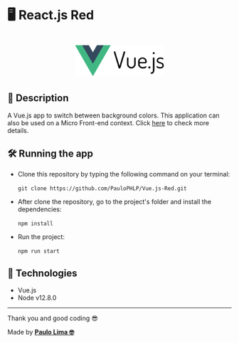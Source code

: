 # 🖥️ React.js Red

<h1 align="center">
  <img src=".github/logo.png" width="200px" />
</h1>

## 🔎️ Description

A Vue.js app to switch between background colors. This application can also be used on a Micro Front-end context. Click <a href="https://github.com/PauloPHLP/React.js-Host" target="__blank">here</a> to check more details.

## 🛠️ Running the app

- Clone this repository by typing the following command on your terminal:

  `git clone https://github.com/PauloPHLP/Vue.js-Red.git`

- After clone the repository, go to the project's folder and install the dependencies:

  `npm install`

- Run the project:

  `npm run start`

## 🚀️ Technologies

- Vue.js
- Node v12.8.0

---

Thank you and good coding 😎️

Made by **<a href="https://paulophlp.github.io/portfolio/" target="__blank">Paulo Lima 🤓️</a>**
